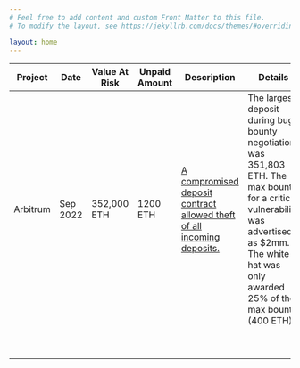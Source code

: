 ```yaml
---
# Feel free to add content and custom Front Matter to this file.
# To modify the layout, see https://jekyllrb.com/docs/themes/#overriding-theme-defaults

layout: home
---
```


| Project | Date | Value At Risk | Unpaid Amount | Description | Details | 
| --- | --- | --- | --- | --- | --- |
|  Arbitrum   |  Sep 2022   |  352,000 ETH   |  1200 ETH   |  [A compromised deposit contract allowed theft of all incoming deposits.](https://medium.com/@0xriptide/hackers-in-arbitrums-inbox-ca23272641a2)   |  The largest deposit during bug bounty negotiation was 351,803 ETH. The max bounty for a critical vulnerability was advertised as $2mm. The white hat was only awarded 25% of the max bounty (400 ETH).   | 
|     |     |     |     |     |     |
|     |     |     |     |     |     |
|     |     |     |     |     |     |
|     |     |     |     |     |     |
|     |     |     |     |     |     |
|     |     |     |     |     |     |
|     |     |     |     |     |     |
|     |     |     |     |     |     |
|     |     |     |     |     |     |